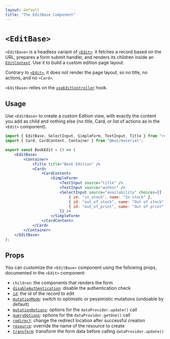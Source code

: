 ```yaml
---
layout: default
title: "The EditBase Component"
---
```


# `<EditBase>`

`<EditBase>` is a headless variant of [`<Edit>`](./Edit.md): it fetches a record based on the URL, prepares a form submit handler, and renders its children inside an [`EditContext`](./useEditContext.md). Use it to build a custom edition page layout.

Contrary to [`<Edit>`](./Edit.md), it does not render the page layout, so no title, no actions, and no `<Card>`.

`<EditBase>` relies on the [`useEditController`](./useEditController.md) hook.

## Usage

Use `<EditBase>` to create a custom Edition view, with exactly the content you add as child and nothing else (no title, Card, or list of actions as in the `<Edit>` component). 

```jsx
import { EditBase, SelectInput, SimpleForm, TextInput, Title } from "react-admin";
import { Card, CardContent, Container } from "@mui/material";

export const BookEdit = () => (
    <EditBase>
        <Container>
            <Title title="Book Edition" />
            <Card>
                <CardContent>
                    <SimpleForm>
                        <TextInput source="title" />
                        <TextInput source="author" />
                        <SelectInput source="availability" choices={[
                            { id: "in_stock", name: "In stock" },
                            { id: "out_of_stock", name: "Out of stock" },
                            { id: "out_of_print", name: "Out of print" },
                        ]} />
                    </SimpleForm>
                </CardContent>
            </Card>
        </Container>
    </EditBase>
);
```

## Props

You can customize the `<EditBase>` component using the following props, documented in the `<Edit>` component:

* `children`: the components that renders the form
* [`disableAuthentication`](./Edit.md#disableauthentication): disable the authentication check
* [`id`](./Edit.md#id): the id of the record to edit
* [`mutationMode`](./Edit.md#mutationmode): switch to optimistic or pessimistic mutations (undoable by default)
* [`mutationOptions`](./Edit.md#mutationoptions): options for the `dataProvider.update()` call
* [`queryOptions`](./Edit.md#queryoptions): options for the `dataProvider.getOne()` call
* [`redirect`](./Edit.md#redirect): change the redirect location after successful creation
* [`resource`](./Edit.md#resource): override the name of the resource to create
* [`transform`](./Edit.md#transform): transform the form data before calling `dataProvider.update()`
